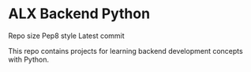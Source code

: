 # ALX Backend Python
Repo size Pep8 style Latest commit

This repo contains projects for learning backend development concepts with Python.

